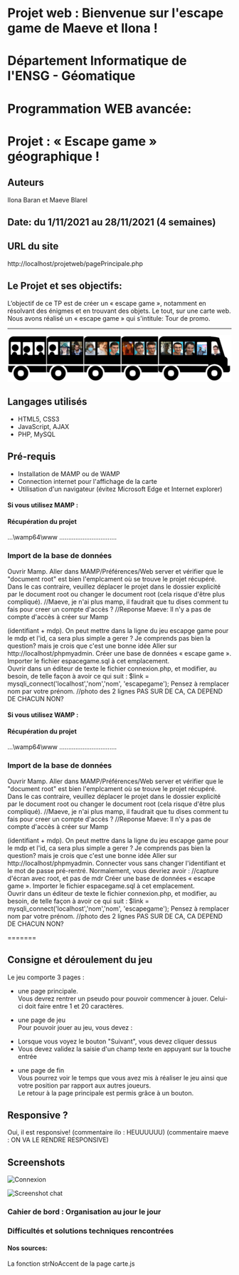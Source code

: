 Projet web : Bienvenue sur l'escape game de Maeve et Ilona !
=======

# Département Informatique de l'ENSG - Géomatique
# Programmation WEB avancée:
# Projet : « Escape game » géographique !

## Auteurs
Ilona Baran et Maeve Blarel

## Date: du 1/11/2021 au 28/11/2021 (4 semaines)

## URL du site
http://localhost/projetweb/pagePrincipale.php

## Le Projet et ses objectifs:
L’objectif de ce TP est de créer un « escape game », notamment en résolvant des énigmes et en trouvant 
des objets. Le tout, sur une carte web.
Nous avons réalisé un « escape game » qui s'intitule: Tour de promo.

***
![PojetWeb](images/bus/bus1_14.png)

## Langages utilisés
+ HTML5, CSS3
+ JavaScript, AJAX
+ PHP, MySQL

## Pré-requis
+ Installation de MAMP ou de WAMP  
+ Connection internet pour l'affichage de la carte  
+ Utilisation d'un navigateur (évitez Microsoft Edge et Internet explorer)

#### Si vous utilisez MAMP :

#### Récupération du projet #
...\wamp64\www 
................................

### Import de la base de données #
Ouvrir Mamp. 
Aller dans MAMP/Préférences/Web server et vérifier que le "document root" est bien l'emplcament où se trouve le projet récupéré. Dans le cas contraire, veuillez déplacer le projet dans le dossier explicité par le document root ou changer le document root (cela risque d'être plus compliqué).
//Maeve, je n'ai plus mamp, il faudrait que tu dises comment tu fais pour creer un compte d'accès ? 
//Reponse Maeve: Il n'y a pas de compte d'accès à créer sur Mamp

(identifiant + mdp). On peut mettre dans la ligne du jeu escapge game pour le mdp et l'id, ca sera plus simple a gerer ?   Je comprends pas bien la question? mais je crois que c'est une bonne idée
Aller sur http://localhost/phpmyadmin.
Créer une base de données « escape game ».
Importer le fichier espacegame.sql à cet emplacement.  
Ouvrir dans un éditeur de texte le fichier connexion.php, et modifier, au besoin, de telle façon à avoir ce qui suit : $link = mysqli_connect('localhost','nom','nom', 'escapegame'); 
Pensez à remplacer nom par votre prénom.
//photo des 2 lignes PAS SUR DE CA, CA DEPEND DE CHACUN NON?


#### Si vous utilisez WAMP : 

#### Récupération du projet #
...\wamp64\www 
................................

### Import de la base de données #
Ouvrir Mamp. 
Aller dans MAMP/Préférences/Web server et vérifier que le "document root" est bien l'emplcament où se trouve le projet récupéré. Dans le cas contraire, veuillez déplacer le projet dans le dossier explicité par le document root ou changer le document root (cela risque d'être plus compliqué).
//Maeve, je n'ai plus mamp, il faudrait que tu dises comment tu fais pour creer un compte d'accès ? 
//Reponse Maeve: Il n'y a pas de compte d'accès à créer sur Mamp

(identifiant + mdp). On peut mettre dans la ligne du jeu escapge game pour le mdp et l'id, ca sera plus simple a gerer ?   Je comprends pas bien la question? mais je crois que c'est une bonne idée
Aller sur http://localhost/phpmyadmin.
Connecter vous sans changer l'identifiant et le mot de passe pré-rentré. Normalement, vous devriez avoir : //capture d'écran avec root, et pas de mdr
Créer une base de données « escape game ».
Importer le fichier espacegame.sql à cet emplacement.  
Ouvrir dans un éditeur de texte le fichier connexion.php, et modifier, au besoin, de telle façon à avoir ce qui suit : $link = mysqli_connect('localhost','nom','nom', 'escapegame'); 
Pensez à remplacer nom par votre prénom.
//photo des 2 lignes PAS SUR DE CA, CA DEPEND DE CHACUN NON?

=======

## Consigne et déroulement du jeu
Le jeu comporte 3 pages :   
- une page principale.   
Vous devrez rentrer un pseudo pour pouvoir commencer à jouer. Celui-ci doit faire entre 1 et 20 caractères.   

- une page de jeu   
Pour pouvoir jouer au jeu, vous devez :   

+ Lorsque vous voyez le bouton "Suivant", vous devez cliquer dessus   
+ Vous devez validez la saisie d'un champ texte en appuyant sur la touche entrée

- une page de fin   
Vous pourrez voir le temps que vous avez mis à réaliser le jeu ainsi que votre position par rapport aux autres joueurs.  
Le retour à la page principale est permis grâce à un bouton. 

## Responsive ?
Oui, il est responsive! (commentaire ilo : HEUUUUUU) (commentaire maeve : ON VA LE RENDRE RESPONSIVE)

## Screenshots 
![Connexion](https://i.imgur.com/BxP73v9.png)

![Screenshot chat](https://i.imgur.com/AyQYan5.png)

### Cahier de bord : Organisation au jour le jour

### Difficultés et solutions techniques rencontrées

#### Nos sources:
La fonction strNoAccent de la page carte.js

